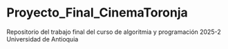 # Proyecto_Final_CinemaToronja
Repositorio del trabajo final del curso de algoritmia y programación 2025-2 Universidad de Antioquia
